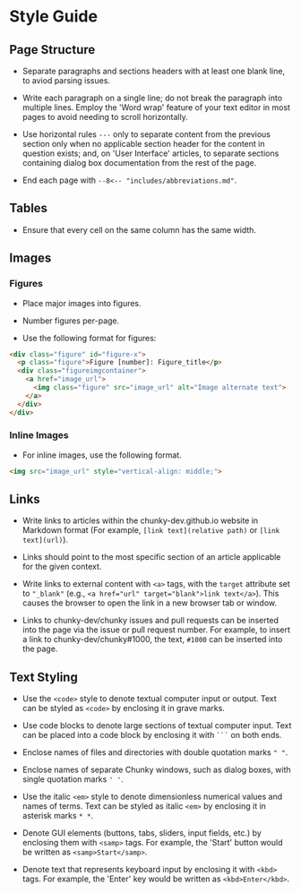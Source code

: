 # Style Guide

## Page Structure

- Separate paragraphs and sections headers with at least one blank line, to aviod parsing issues.

- Write each paragraph on a single line; do not break the paragraph into multiple lines. Employ the 'Word wrap' feature of your text editor in most pages to avoid needing to scroll horizontally.

- Use horizontal rules `---` only to separate content from the previous section only when no applicable section header for the content in question exists; and, on 'User Interface' articles, to separate sections containing dialog box documentation from the rest of the page. 

- End each page with `--8<-- "includes/abbreviations.md"`.

## Tables

- Ensure that every cell on the same column has the same width.

## Images

### Figures

- Place major images into figures.

- Number figures per-page.

- Use the following format for figures:

```html
<div class="figure" id="figure-x">
  <p class="figure">Figure [number]: Figure_title</p>
  <div class="figureimgcontainer">
    <a href="image_url">
      <img class="figure" src="image_url" alt="Image alternate text">
    </a>
  </div>
</div>
```

### Inline Images

- For inline images, use the following format.

```html
<img src="image_url" style="vertical-align: middle;">
```

## Links

- Write links to articles within the chunky-dev.github.io website in Markdown format (For example, `[link text](relative path)` or `[link text](url)`).

- Links should point to the most specific section of an article applicable for the given context.

- Write links to external content with `<a>` tags, with the `target` attribute set to `"_blank"` (e.g., `<a href="url" target="blank">link text</a>`). This causes the browser to open the link in a new browser tab or window.

- Links to chunky-dev/chunky issues and pull requests can be inserted into the page via the issue or pull request number. For example, to insert a link to chunky-dev/chunky#1000, the text, `#1000` can be inserted into the page.

## Text Styling

- Use the `<code>` style to denote textual computer input or output. Text can be styled as `<code>` by enclosing it in grave marks.

- Use code blocks to denote large sections of textual computer input. Text can be placed into a code block by enclosing it with ` ``` ` on both ends.

- Enclose names of files and directories with double quotation marks `" "`.

- Enclose names of separate Chunky windows, such as dialog boxes, with single quotation marks `' '`.

- Use the italic `<em>` style to denote dimensionless numerical values and names of terms. Text can be styled as italic `<em>` by enclosing it in asterisk marks `* *`.

- Denote GUI elements (buttons, tabs, sliders, input fields, etc.) by enclosing them with `<samp>` tags. For example, the 'Start' button would be written as `<samp>Start</samp>`.

- Denote text that represents keyboard input by enclosing it with `<kbd>` tags. For example, the 'Enter' key would be written as `<kbd>Enter</kbd>`.

